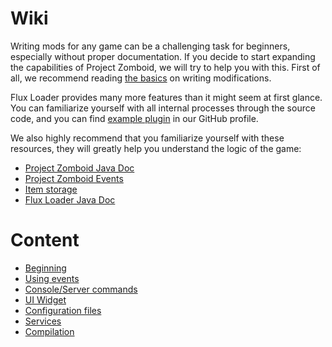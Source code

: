 # Wiki

Writing mods for any game can be a challenging task for beginners, especially without proper documentation. If you decide to start expanding the capabilities of Project Zomboid, we will try to help you with this. First of all, we recommend reading [the basics](https://github.com/cocolabs/pz-modding-guide#writing-code) on writing modifications.

Flux Loader provides many more features than it might seem at first glance. You can familiarize yourself with all internal processes through the source code, and you can find [example plugin](https://github.com/xLorey/FluxLoader-PluginTemplate) in our GitHub profile.

We also highly recommend that you familiarize yourself with these resources, they will greatly help you understand the logic of the game:
-   [Project Zomboid Java Doc](https://zomboid-javadoc.com/)
-   [Project Zomboid Events](https://pzwiki.net/wiki/Lua_Events)
-   [Item storage](./items/items.md)
-   [Flux Loader Java Doc](https://xlorey.github.io/FluxLoader/)

# Content
- [Beginning](./Beginning.md)
- [Using events](./UsingEvents.md)
- [Console/Server commands](./CreateCommands.md)
- [UI Widget](./UIWidget.md)
- [Configuration files](./Configs.md)
- [Services](./Services.md)
- [Compilation](./Compilation.md)
